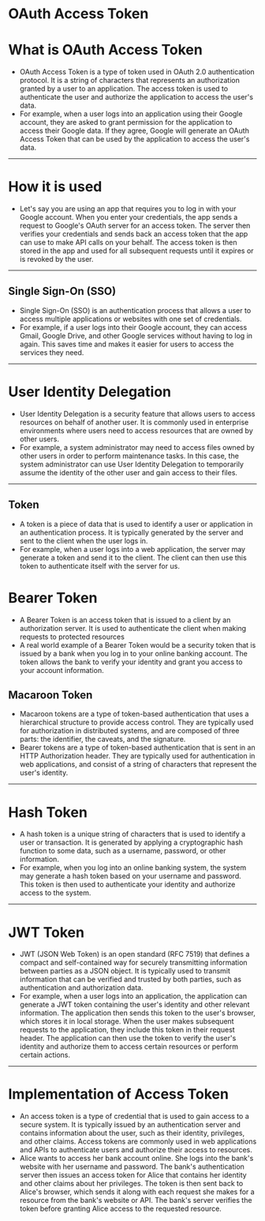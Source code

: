 # OAuth Access Token

# What is OAuth Access Token

- OAuth Access Token is a type of token used in OAuth 2.0 authentication protocol. It is a string of characters that represents an authorization granted by a user to an application. The access token is used to authenticate the user and authorize the application to access the user's data.
- For example, when a user logs into an application using their Google account, they are asked to grant permission for the application to access their Google data. If they agree, Google will generate an OAuth Access Token that can be used by the application to access the user's data.

---

# How it is used

- Let's say you are using an app that requires you to log in with your Google account. When you enter your credentials, the app sends a request to Google's OAuth server for an access token. The server then verifies your credentials and sends back an access token that the app can use to make API calls on your behalf. The access token is then stored in the app and used for all subsequent requests until it expires or is revoked by the user.

---

## Single Sign-On (SSO)

- Single Sign-On (SSO) is an authentication process that allows a user to access multiple applications or websites with one set of credentials.
- For example, if a user logs into their Google account, they can access Gmail, Google Drive, and other Google services without having to log in again. This saves time and makes it easier for users to access the services they need.

---

# User Identity Delegation

- User Identity Delegation is a security feature that allows users to access resources on behalf of another user. It is commonly used in enterprise environments where users need to access resources that are owned by other users.
- For example, a system administrator may need to access files owned by other users in order to perform maintenance tasks. In this case, the system administrator can use User Identity Delegation to temporarily assume the identity of the other user and gain access to their files.

---

## Token

- A token is a piece of data that is used to identify a user or application in an authentication process. It is typically generated by the server and sent to the client when the user logs in.
- For example, when a user logs into a web application, the server may generate a token and send it to the client. The client can then use this token to authenticate itself with the server for us.

# Bearer Token

- A Bearer Token is an access token that is issued to a client by an authorization server. It is used to authenticate the client when making requests to protected resources
- A real world example of a Bearer Token would be a security token that is issued by a bank when you log in to your online banking account. The token allows the bank to verify your identity and grant you access to your account information.

## Macaroon Token

- Macaroon tokens are a type of token-based authentication that uses a hierarchical structure to provide access control. They are typically used for authorization in distributed systems, and are composed of three parts: the identifier, the caveats, and the signature.
- Bearer tokens are a type of token-based authentication that is sent in an HTTP Authorization header. They are typically used for authentication in web applications, and consist of a string of characters that represent the user's identity.

---

# Hash Token

- A hash token is a unique string of characters that is used to identify a user or transaction. It is generated by applying a cryptographic hash function to some data, such as a username, password, or other information.
- For example, when you log into an online banking system, the system may generate a hash token based on your username and password. This token is then used to authenticate your identity and authorize access to the system.

---

# JWT Token

- JWT (JSON Web Token) is an open standard (RFC 7519) that defines a compact and self-contained way for securely transmitting information between parties as a JSON object. It is typically used to transmit information that can be verified and trusted by both parties, such as authentication and authorization data.
- For example, when a user logs into an application, the application can generate a JWT token containing the user's identity and other relevant information. The application then sends this token to the user's browser, which stores it in local storage. When the user makes subsequent requests to the application, they include this token in their request header. The application can then use the token to verify the user's identity and authorize them to access certain resources or perform certain actions.

---

# Implementation of Access Token

- An access token is a type of credential that is used to gain access to a secure system. It is typically issued by an authentication server and contains information about the user, such as their identity, privileges, and other claims. Access tokens are commonly used in web applications and APIs to authenticate users and authorize their access to resources.
- Alice wants to access her bank account online. She logs into the bank's website with her username and password. The bank's authentication server then issues an access token for Alice that contains her identity and other claims about her privileges. The token is then sent back to Alice's browser, which sends it along with each request she makes for a resource from the bank's website or API. The bank's server verifies the token before granting Alice access to the requested resource.